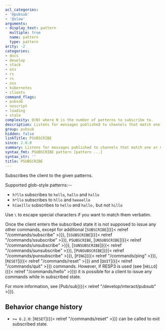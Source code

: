 ```yaml
---
acl_categories:
- '@pubsub'
- '@slow'
arguments:
- display_text: pattern
  multiple: true
  name: pattern
  type: pattern
arity: -2
categories:
- docs
- develop
- stack
- oss
- rs
- rc
- oss
- kubernetes
- clients
command_flags:
- pubsub
- noscript
- loading
- stale
complexity: O(N) where N is the number of patterns to subscribe to.
description: Listens for messages published to channels that match one or more patterns.
group: pubsub
hidden: false
linkTitle: PSUBSCRIBE
since: 2.0.0
summary: Listens for messages published to channels that match one or more patterns.
syntax_fmt: PSUBSCRIBE pattern [pattern ...]
syntax_str: ''
title: PSUBSCRIBE
---
```

Subscribes the client to the given patterns.

Supported glob-style patterns:--

* `h?llo` subscribes to `hello`, `hallo` and `hxllo`
* `h*llo` subscribes to `hllo` and `heeeello`
* `h[ae]llo` subscribes to `hello` and `hallo,` but not `hillo`

Use `\` to escape special characters if you want to match them verbatim.

Once the client enters the subscribed state it is not supposed to issue any other commands, except for additional [`SUBSCRIBE`]({{< relref "/commands/subscribe" >}}), [`SSUBSCRIBE`]({{< relref "/commands/ssubscribe" >}}), `PSUBSCRIBE`, [`UNSUBSCRIBE`]({{< relref "/commands/unsubscribe" >}}), [`SUNSUBSCRIBE`]({{< relref "/commands/sunsubscribe" >}}), [`PUNSUBSCRIBE`]({{< relref "/commands/punsubscribe" >}}), [`PING`]({{< relref "/commands/ping" >}}), [`RESET`]({{< relref "/commands/reset" >}}) and [`QUIT`]({{< relref "/commands/quit" >}}) commands.
However, if RESP3 is used (see [`HELLO`]({{< relref "/commands/hello" >}})) it is possible for a client to issue any commands while in subscribed state.

For more information, see [Pub/sub]({{< relref "/develop/interact/pubsub" >}}).

## Behavior change history

*   `>= 6.2.0`: [`RESET`]({{< relref "/commands/reset" >}}) can be called to exit subscribed state.
